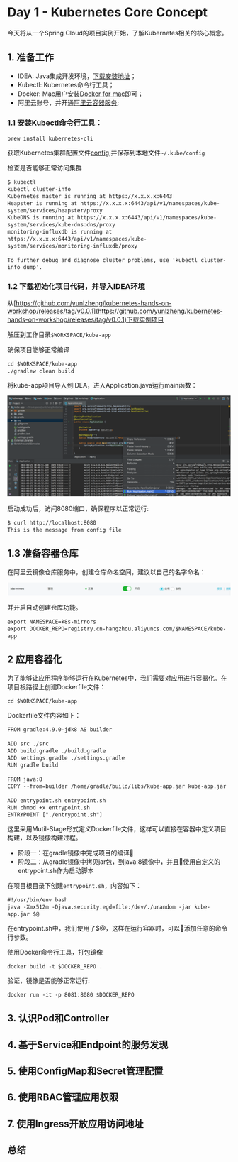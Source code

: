 # Day 1 - Kubernetes Core Concept

今天将从一个Spring Cloud的项目实例开始，了解Kubernetes相关的核心概念。

## 1. 准备工作

* IDEA: Java集成开发环境，[下载安装地址](https://www.jetbrains.com/idea/download/#section=mac)；
* Kubectl: Kubernetes命令行工具；
* Docker: Mac用户安装[Docker for mac](https://store.docker.com/editions/community/docker-ce-desktop-mac)即可；
* 阿里云账号，并开通[阿里云容器服务](https://cr.console.aliyun.com/);

### 1.1 安装Kubectl命令行工具：

```
brew install kubernetes-cli
```

获取Kubernetes集群配置文件[config](config),并保存到本地文件`~/.kube/config`

检查是否能够正常访问集群

```
$ kubectl
kubectl cluster-info
Kubernetes master is running at https://x.x.x.x:6443
Heapster is running at https://x.x.x.x:6443/api/v1/namespaces/kube-system/services/heapster/proxy
KubeDNS is running at https://x.x.x.x:6443/api/v1/namespaces/kube-system/services/kube-dns:dns/proxy
monitoring-influxdb is running at https://x.x.x.x:6443/api/v1/namespaces/kube-system/services/monitoring-influxdb/proxy

To further debug and diagnose cluster problems, use 'kubectl cluster-info dump'.
```

### 1.2 下载初始化项目代码，并导入IDEA环境

从[https://github.com/yunlzheng/kubernetes-hands-on-workshop/releases/tag/v0.0.1](https://github.com/yunlzheng/kubernetes-hands-on-workshop/releases/tag/v0.0.1)下载实例项目

解压到工作目录`$WORKSPACE/kube-app`

确保项目能够正常编译

```
cd $WORKSPACE/kube-app
./gradlew clean build
```

将kube-app项目导入到IDEA，进入Application.java运行main函数：

![./images/start-app.png](./images/start-app.png)

启动成功后，访问8080端口，确保程序以正常运行:

```
$ curl http://localhost:8080
This is the message from config file
```

## 1.3 准备容器仓库

在阿里云镜像仓库服务中，创建仓库命名空间，建议以自己的名字命名：

![./cr_repo.png](./images/cr_repo.png)

并开启自动创建仓库功能。

```
export NAMESPACE=k8s-mirrors
export DOCKER_REPO=registry.cn-hangzhou.aliyuncs.com/$NAMESPACE/kube-app
```

## 2 应用容器化

为了能够让应用程序能够运行在Kubernetes中，我们需要对应用进行容器化。在项目根路径上创建Dockerfile文件：

```
cd $WORKSPACE/kube-app
```

Dockerfile文件内容如下：

```
FROM gradle:4.9.0-jdk8 AS builder

ADD src ./src
ADD build.gradle ./build.gradle
ADD settings.gradle ./settings.gradle
RUN gradle build

FROM java:8
COPY --from=builder /home/gradle/build/libs/kube-app.jar kube-app.jar

ADD entrypoint.sh entrypoint.sh
RUN chmod +x entrypoint.sh
ENTRYPOINT ["./entrypoint.sh"]
```

这里采用Mutil-Stage形式定义Dockerfile文件，这样可以直接在容器中定义项目构建，以及镜像构建过程。

* 阶段一：在gradle镜像中完成项目的编译
* 阶段二：从gradle镜像中拷贝jar包，到java:8镜像中，并且使用自定义的entrypoint.sh作为启动脚本

在项目根目录下创建`entrypoint.sh`，内容如下：

```
#!/usr/bin/env bash
java -Xmx512m -Djava.security.egd=file:/dev/./urandom -jar kube-app.jar $@
```

在entrypoint.sh中，我们使用了$@，这样在运行容器时，可以添加任意的命令行参数。

使用Docker命令行工具，打包镜像

```
docker build -t $DOCKER_REPO .
```

验证，镜像是否能够正常运行:

```
docker run -it -p 8081:8080 $DOCKER_REPO
```

## 3. 认识Pod和Controller

## 4. 基于Service和Endpoint的服务发现

## 5. 使用ConfigMap和Secret管理配置

## 6. 使用RBAC管理应用权限

## 7. 使用Ingress开放应用访问地址

## 总结
